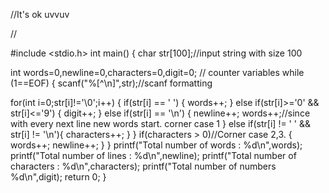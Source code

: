 //It's ok uvvuv


//

#include <stdio.h> 
int main()
{ 
    char str[100];//input string with size 100

int words=0,newline=0,characters=0,digit=0; // counter variables
while (1==EOF)
{
scanf("%[^\n]",str);//scanf formatting    

for(int i=0;str[i]!='\0';i++)
 { 
     if(str[i] == ' ')
     { 
          words++;
     }
     else if(str[i]>='0' && str[i]<='9')
    {
        digit++;
    }
     else if(str[i] == '\n')
     {
         newline++;
          words++;//since with every next line new words start. corner case 1
     }
     else if(str[i] != ' ' && str[i] != '\n'){
     characters++;
     }
 }
if(characters > 0)//Corner case 2,3.
{
    words++;
    newline++;
}
}
 printf("Total number of words : %d\n",words);
 printf("Total number of lines : %d\n",newline);
 printf("Total number of characters : %d\n",characters);
 printf("Total number of numbers  %d\n",digit);
return 0;
}

